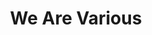 ---
title: "We Are Various"
logo: wearevarious.png
stream_url:
- [station, https://azuracast.wearevarious.com/listen/we_are_various/live.mp3, online]
description: "We Are Various is an online community radio station currently transmitting from inside De Studio & Het Bos. Beats and pixels. Demos and expos. Rewinds and flashlights. Camera and musica obscura."
url: "https://wearevarious.com/"
support: 
location: Antwerp, BE
play_time: tba
recommended:
---